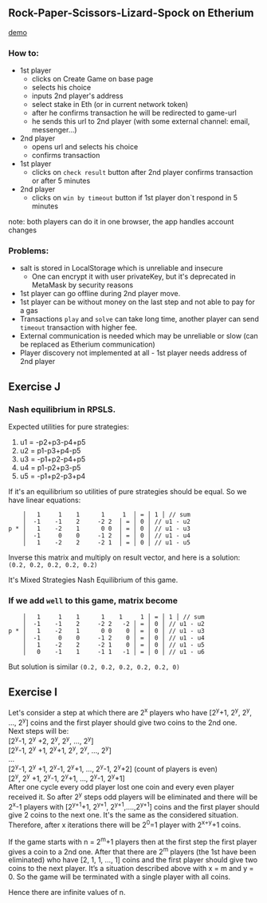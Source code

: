 ## Rock-Paper-Scissors-Lizard-Spock on Etherium

[demo](https://lemon-bay-0e8c9b803.3.azurestaticapps.net)

### How to:
* 1st player 
  * clicks on Create Game on base page
  * selects his choice
  * inputs 2nd player's address
  * select stake in Eth (or in current network token)
  * after he confirms transaction he will be redirected to game-url
  * he sends this url to 2nd player (with some external channel: email, messenger...)
* 2nd player 
  * opens url and selects his choice
  * confirms transaction
* 1st player
  * clicks on `check result` button after 2nd player confirms transaction or after 5 minutes
* 2nd player
  * clicks on `win by timeout` button if 1st player don`t respond in 5 minutes

note: both players can do it in one browser, the app handles account changes

### Problems:
* salt is stored in LocalStorage which is unreliable and insecure
  * One can encrypt it with user privateKey, but it's deprecated in MetaMask by security reasons
* 1st player can go offline during 2nd player move. 
* 1st player can be without money on the last step and not able to pay for a gas 
* Transactions `play` and `solve` can take long time, another player can send `timeout` transaction with higher fee. 
* External communication is needed which may be unreliable or slow (can be replaced as Etherium communication)
* Player discovery not implemented at all - 1st player needs address of 2nd player

## Exercise J

### Nash equilibrium in RPSLS.
Expected utilities for pure strategies:
1. u1 = -p2+p3-p4+p5
2. u2 = p1-p3+p4-p5
3. u3 = -p1+p2-p4+p5
4. u4 = p1-p2+p3-p5
5. u5 = -p1+p2-p3+p4

If it's an equilibrium so utilities of pure strategies should be equal. So we have linear equations:
```
    │   1     1    1      1     1  │ = │ 1 │ // sum
    │  -1    -1    2     -2	2  │ = │ 0 │ // u1 - u2
p * │   1    -2    1      0	0  │ = │ 0 │ // u1 - u3
    │  -1     0    0     -1	2  │ = │ 0 │ // u1 - u4
    │   1    -2    2     -2	1  │ = │ 0 │ // u1 - u5
```
Inverse this matrix and multiply on result vector, and here is a solution: 
`(0.2, 0.2, 0.2, 0.2, 0.2)`

It's Mixed Strategies Nash Equilibrium of this game.

### If we add `well` to this game, matrix become
```
    │   1     1    1      1    1     1 │ = │ 1 │ // sum
    │  -1    -1    2     -2	2   -2 │ = │ 0 │ // u1 - u2
p * │   1    -2    1      0	0    0 │ = │ 0 │ // u1 - u3
    │  -1     0    0     -1	2    0 │ = │ 0 │ // u1 - u4
    │   1    -2    2     -2	1    0 │ = │ 0 │ // u1 - u5
    │   0    -1    1     -1	1   -1 │ = │ 0 │ // u1 - u6
```
But solution is similar `(0.2, 0.2, 0.2, 0.2, 0.2, 0)`


## Exercise I

Let's consider a step at which there are 2<sup>x</sup> players who have [2<sup>y</sup>+1, 2<sup>y</sup>, 2<sup>y</sup>, …, 2<sup>y</sup>] coins and the first player should give two coins to the 2nd one. <br/>
Next steps will be:<br/>
[2<sup>y</sup>-1, 2<sup>y</sup> +2, 2<sup>y</sup>, 2<sup>y</sup>, …, 2<sup>y</sup>]<br/>
[2<sup>y</sup>-1, 2<sup>y</sup> +1, 2<sup>y</sup>+1, 2<sup>y</sup>, 2<sup>y</sup>, …, 2<sup>y</sup>]<br/>
…<br/>
[2<sup>y</sup>-1, 2<sup>y</sup> +1, 2<sup>y</sup>-1, 2<sup>y</sup>+1, …, 2<sup>y</sup>-1, 2<sup>y</sup>+2] (count of players is even)<br/>
[2<sup>y</sup>, 2<sup>y</sup> +1, 2<sup>y</sup>-1, 2<sup>y</sup>+1, …, 2<sup>y</sup>-1, 2<sup>y</sup>+1]<br/>
After one cycle every odd player lost one coin and every even player received it. So after 2<sup>y</sup> steps odd players will be eliminated and there will be 2<sup>x</sup>-1 players with [2<sup>y+1</sup>+1, 2<sup>y+1</sup>, 2<sup>y+1</sup>,....,2<sup>y+1</sup>] coins and the first player should give 2 coins to the next one. It's the same as the considered situation. Therefore, after x iterations there will be 2<sup>0</sup>=1 player with 2<sup>x+y</sup>+1 coins.

If the game starts with n = 2<sup>m</sup>+1 players then at the first step the first player gives a coin to a 2nd one. After that there are 2<sup>m</sup> players (the 1st have been eliminated) who have [2, 1, 1, …, 1] coins and the first player should give two coins to the next player. It’s a situation described above with x = m and y = 0. So the game will be terminated with a single player with all coins.

Hence there are infinite values of n. 
